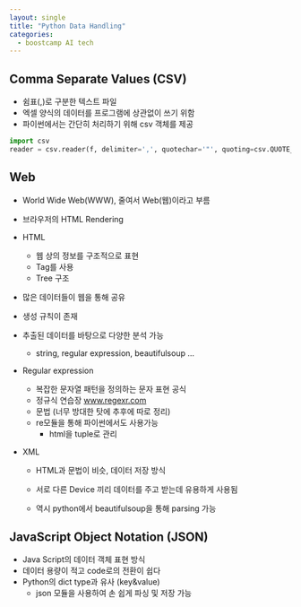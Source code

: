 ```yaml
---
layout: single
title: "Python Data Handling"
categories:
  - boostcamp AI tech
---
```


## Comma Separate Values (CSV)

- 쉼표(,)로 구분한 텍스트 파일
- 엑셀 양식의 데이터를 프로그램에 상관없이 쓰기 위함
- 파이썬에서는 간단히 처리하기 위해 csv 객체를 제공

```python
import csv
reader = csv.reader(f, delimiter=',', quotechar='"', quoting=csv.QUOTE_ALL)
```



## Web

- World Wide Web(WWW), 줄여서 Web(웹)이라고 부름

- 브라우저의 HTML Rendering

- HTML

  - 웹 상의 정보를 구조적으로 표현
  - Tag를 사용
  - Tree 구조

- 많은 데이터들이 웹을 통해 공유

- 생성 규칙이 존재

- 추출된 데이터를 바탕으로 다양한 분석 가능

  - string, regular expression, beautifulsoup ...

- Regular expression

  - 복잡한 문자열 패턴을 정의하는 문자 표현 공식
  - 정규식 연습장 www.regexr.com
  - 문법 (너무 방대한 탓에 추후에 따로 정리)
  - re모듈을 통해 파이썬에서도 사용가능
    - html을 tuple로 관리

- XML

  - HTML과 문법이 비슷, 데이터 저장 방식

  - 서로 다른 Device 끼리 데이터를 주고 받는데 유용하게 사용됨

  - 역시 python에서 beautifulsoup을 통해 parsing 가능

    

## JavaScript Object Notation (JSON)

- Java Script의 데이터 객체 표현 방식
- 데이터 용량이 적고 code로의 전환이 쉽다
- Python의 dict type과 유사 (key&value)
  - json 모듈을 사용하여 손 쉽게 파싱 및 저장 가능
